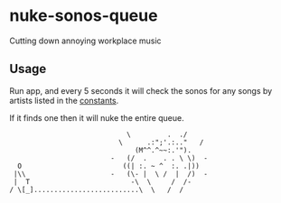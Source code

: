 # nuke-sonos-queue

Cutting down annoying workplace music

## Usage

Run app, and every 5 seconds it will check the sonos for any songs by artists listed in the [constants](constants.js).

If it finds one then it will nuke the entire queue.

```
                             \         .  ./
                           \      .:";'.:.."   /
                               (M^^.^~~:.'").
                         -   (/  .    . . \ \)  -
  O                         ((| :. ~ ^  :. .|))
 |\\                     -   (\- |  \ /  |  /)  -
 |  T                         -\  \     /  /-
/ \[_]..........................\  \   /  /
```
